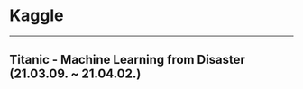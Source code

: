 # Kaggle
---------------------------------------
Titanic - Machine Learning from Disaster (21.03.09. ~ 21.04.02.)
---------------------------------------
